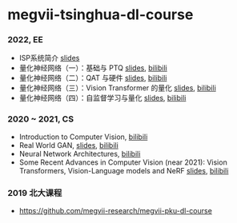 # megvii-tsinghua-dl-course
### 2022, EE
* ISP系统简介 [slides](https://github.com/megvii-research/megvii-tsinghua-dl-course/blob/cabe726e6bb949f55fb482f5856b6bbbcff422c3/ISP%E7%B3%BB%E7%BB%9F%E7%AE%80%E4%BB%8B.pdf)
* 量化神经网络（一）：基础与 PTQ [slides](https://github.com/megvii-research/megvii-tsinghua-dl-course/blob/717e1aaf268dbb6ec591bef2698485fc3747cf0b/Algorithm1%202022%20Introduction%20to%20Quantized%20Neural%20Network(1).pdf), [bilibili](https://www.bilibili.com/video/BV13a411p7PC?p=1)
* 量化神经网络（二）：QAT 与硬件 [slides](https://github.com/megvii-research/megvii-tsinghua-dl-course/blob/686b18bec2aa85e53dd191cff8d9a6d8861d28cd/QAT+Hardware-%20Introduction%20to%20Quantized%20Neural%20Network.pdf), [bilibili](https://www.bilibili.com/video/BV13a411p7PC?p=2)
* 量化神经网络（三）：Vision Transformer 的量化 [slides](https://github.com/megvii-research/megvii-tsinghua-dl-course/blob/2829138057a30df8797efb7cd3c1072042d9575e/quant-vision-transformer.pdf), [bilibili](https://www.bilibili.com/video/BV13a411p7PC?p=3)
* 量化神经网络（四）：自监督学习与量化 [slides](https://github.com/megvii-research/megvii-tsinghua-dl-course/blob/fd0592577c19d16bc012b782c953e81ae38987fa/cv-master-ssql_v2.pdf), [bilibili](https://www.bilibili.com/video/BV13a411p7PC?p=4)

### 2020 ~ 2021, CS
* Introduction to Computer Vision, [bilibili](https://www.bilibili.com/video/BV1rV411a7xF?p=1)
* Real World GAN, [slides](https://github.com/zsc/zsc.github.io/blob/f5e3fb80c354c74420fec3fc0a76b5f57efd014c/Real%20World%20GAN%20V4.pdf), [bilibili](https://www.bilibili.com/video/BV1rV411a7xF?p=2)
* Neural Network Architectures, [bilibili](https://www.bilibili.com/video/BV1rV411a7xF?p=3)
* Some Recent Advances in Computer Vision (near 2021): Vision Transformers, Vision-Language models and NeRF [slides](https://github.com/zsc/zsc.github.io/blob/f5e3fb80c354c74420fec3fc0a76b5f57efd014c/Some%20Recent%20Advances%20in%20Computer%20Vision%20(near%202021)(2).pdf), [bilibili](https://www.bilibili.com/video/BV1rV411a7xF?p=4)

### 2019 北大课程
* https://github.com/megvii-research/megvii-pku-dl-course
